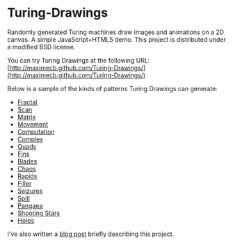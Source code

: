 Turing-Drawings
===============

Randomly generated Turing machines draw images and animations on a 2D canvas.
A simple JavaScript+HTML5 demo. This project is distributed under a modified
BSD license.

You can try Turing Drawings at the following URL:
[http://maximecb.github.com/Turing-Drawings/](http://maximecb.github.com/Turing-Drawings/)

Below is a sample of the kinds of patterns Turing Drawings can generate:
* [Fractal](http://maximecb.github.com/Turing-Drawings/#5,4,4,2,1,1,3,2,4,3,1,2,2,3,1,2,1,3,2,0,2,2,3,2,3,0,2,3,2,4,2,2,0,2,0,1,1,0,2,3,0,1,2,1,2,3,3,3,2,0,1,1,3,2,2,0,2,2,3,3,2,0)
* [Scan](http://maximecb.github.com/Turing-Drawings/#4,3,0,1,2,3,1,0,1,1,0,2,2,1,3,2,2,0,1,3,0,2,0,1,2,2,2,2,0,0,1,3,3,1,3,2,2,0)
* [Matrix](http://maximecb.github.com/Turing-Drawings/#6,4,1,2,0,1,3,1,4,3,3,1,3,0,5,2,1,4,2,0,2,1,1,4,1,0,1,3,0,5,1,3,1,1,3,0,1,1,2,3,3,5,1,1,3,1,0,3,1,2,1,1,1,1,3,3,3,2,2,2,3,3,2,1,3,5,3,0,2,3,2,4,1,1)
* [Movement](http://maximecb.github.com/Turing-Drawings/#3,3,1,1,3,0,1,1,2,1,2,2,2,2,1,2,2,1,1,3,1,1,0,2,1,1,1,2,0)
* [Computation](http://maximecb.github.com/Turing-Drawings/#2,5,1,1,2,1,3,0,1,4,2,1,2,1,1,4,2,0,2,0,0,2,2,0,3,1,1,2,3,0,3,2)
* [Complex](http://maximecb.github.com/Turing-Drawings/#3,3,2,1,2,1,2,1,0,2,1,2,1,3,1,1,1,1,2,0,1,1,3,2,2,0,0,1,1)
* [Quads](http://maximecb.github.com/Turing-Drawings/#4,3,2,2,2,1,1,0,3,1,2,2,2,1,1,1,0,3,2,3,1,1,0,0,1,1,2,2,2,1,1,2,1,2,1,2,1,3)
* [Fins](http://maximecb.github.com/Turing-Drawings/#4,3,0,2,3,3,1,3,2,1,0,3,1,0,3,2,3,2,1,2,0,1,3,1,1,2,1,1,0,0,1,3,2,2,0,0,2,1)
* [Blades](http://maximecb.github.com/Turing-Drawings/#4,3,3,1,0,1,2,2,1,2,3,1,1,3,3,1,0,3,1,3,3,1,3,2,2,3,0,1,0,3,2,0,3,2,2,2,1,0)
* [Chaos](http://maximecb.github.com/Turing-Drawings/#4,3,3,1,0,2,2,3,1,2,0,1,1,3,0,1,3,2,1,3,2,2,3,2,1,2,2,2,3,2,2,0,1,1,2,2,2,0)
* [Rapids](http://maximecb.github.com/Turing-Drawings/#3,6,2,2,3,2,4,0,0,1,0,2,1,2,1,1,0,1,2,3,2,3,0,2,1,0,2,5,3,2,5,2,2,4,1,1,5,0,2,4,3,0,4,0,0,1,1,2,1,3,2,1,0,2,2,0)
* [Filler](http://maximecb.github.com/Turing-Drawings/#3,4,2,2,0,1,2,0,2,1,0,1,1,1,2,3,0,0,1,1,0,2,3,0,3,0,1,2,2,1,1,2,2,2,1,0,3,0)
* [Seizures](http://maximecb.github.com/Turing-Drawings/#4,3,3,1,2,3,1,0,3,1,3,1,2,3,2,2,0,1,2,1,3,2,3,0,2,0,3,1,2,2,2,2,3,1,1,1,2,3)
* [Spill](http://maximecb.github.io/Turing-Drawings/#4,3,1,2,2,3,1,0,3,1,3,1,1,2,2,1,1,3,1,0,2,1,0,2,2,0,0,1,3,3,2,3,3,2,2,3,1,3)
* [Pangaea](http://maximecb.github.io/Turing-Drawings/#6,3,0,1,3,1,1,2,1,2,1,2,2,0,3,1,3,4,1,2,2,1,0,3,1,2,1,2,3,4,1,0,5,1,1,2,1,3,2,2,0,2,1,0,4,2,2,4,2,1,0,2,0,1,1,0)
* [Shooting Stars](http://maximecb.github.io/Turing-Drawings/#6,4,4,2,2,4,3,3,2,2,3,1,2,2,0,2,0,3,1,3,4,1,2,2,1,0,3,3,1,2,2,0,3,1,0,4,1,3,4,1,1,0,1,3,0,1,0,5,2,2,5,1,0,2,1,0,4,3,3,3,1,1,1,2,3,5,3,1,4,1,2,4,1,1)
* [Holes](http://maximecb.github.io/Turing-Drawings/#3,3,2,2,1,0,1,2,0,2,3,2,2,0,0,1,1,0,2,1,1,1,3,1,2,0,2,2,3)

I've also written a [blog post](https://pointersgonewild.com/2012/12/31/turing-drawings/) briefly describing this project.
